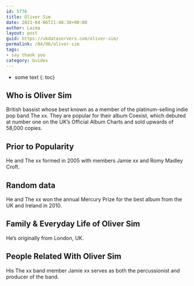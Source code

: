 ```yaml
---
id: 5776
title: Oliver Sim
date: 2021-04-06T21:48:30+00:00
author: Laima
layout: post
guid: https://ukdataservers.com/oliver-sim/
permalink: /04/06/oliver-sim
tags:
- say thank you
category: Guides
---
```


* some text
{: toc}


## Who is Oliver Sim
                  
                  
                  
British bassist whose best known as a member of the platinum-selling indie pop band The xx. They are popular for their album Coexist, which debuted at number one on the UK&#8217;s Official Album Charts and sold upwards of 58,000 copies.
                  
              
            
              
            
                
                
                
## Prior to Popularity
                  
                  
                  
He and The xx formed in 2005 with members Jamie xx and Romy Madley Croft.
                  
              
            
              
            
                
                
                
## Random data
                  
                  
                  
He and The xx won the annual Mercury Prize for the best album from the UK and Ireland in 2010.
                  
              
            
              
            
                
                
                
## Family & Everyday Life of Oliver Sim
                  
                  
                  
He&#8217;s originally from London, UK.
                  
              
            
              
            
                
                
                
## People Related With Oliver Sim
                  
                  
                  
His The xx band member Jamie xx serves as both the percussionist and producer of the band.
                  
              
            
              
            
                
              
            
              
              
            
            
              
            
          
          
          